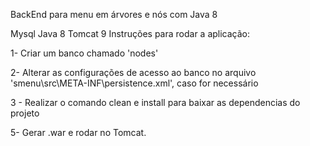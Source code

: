 BackEnd para menu em  árvores e nós com Java 8

Mysql
Java 8
Tomcat 9
Instruções para rodar a aplicação:

1- Criar um banco chamado 'nodes'

2- Alterar as configurações de acesso ao banco no arquivo 'smenu\src\META-INF\persistence.xml', caso for necessário

3 - Realizar o comando clean e install para baixar as dependencias do projeto

5- Gerar .war e rodar no Tomcat.
